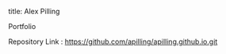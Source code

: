 title: Alex Pilling

Portfolio

Repository Link : https://github.com/apilling/apilling.github.io.git
